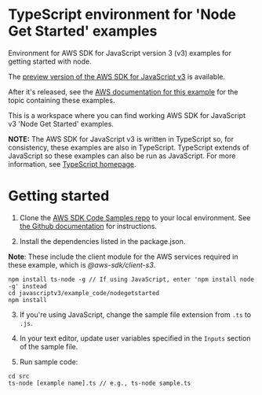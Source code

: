 # TypeScript environment for 'Node Get Started' examples
Environment for AWS SDK for JavaScript version 3 (v3) examples for getting started with node. 

The [preview version of the AWS SDK for JavaScript v3](https://github.com/aws/aws-sdk-js-v3) is available. 

After it's released, see the [AWS documentation for this example](https://docs.aws.amazon.com/sdk-for-javascript/v3/developer-guide/getting-started-nodejs.html) for the topic containing these examples.

This is a workspace where you can find working AWS SDK for JavaScript v3 'Node Get Started' examples. 

**NOTE:** The AWS SDK for JavaScript v3 is written in TypeScript so, for consistency, these examples are also in TypeScript. TypeScript extends of JavaScript so these examples can also be run as JavaScript. For more information, see [TypeScript homepage](https://www.typescriptlang.org/).

# Getting started

1. Clone the [AWS SDK Code Samples repo](https://github.com/awsdocs/aws-doc-sdk-examples) to your local environment. See [the Github documentation](https://docs.github.com/en/github/creating-cloning-and-archiving-repositories/cloning-a-repository) for instructions.

2. Install the dependencies listed in the package.json.

**Note**: These include the client module for the AWS services required in these example, 
which is *@aws-sdk/client-s3*.
```
npm install ts-node -g // If using JavaScript, enter 'npm install node -g' instead
cd javascriptv3/example_code/nodegetstarted
npm install
```

3. If you're using JavaScript, change the sample file extension from ```.ts``` to ```.js```.


4. In your text editor, update user variables specified in the ```Inputs``` section of the sample file.

5. Run sample code:
```
cd src
ts-node [example name].ts // e.g., ts-node sample.ts
```

